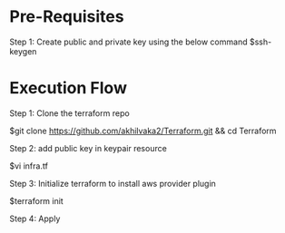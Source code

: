 # Pre-Requisites
Step 1: Create public and private key using the below command
$ssh-keygen

# Execution Flow
Step 1: Clone the terraform repo

$git clone https://github.com/akhilvaka2/Terraform.git && cd Terraform

Step 2: add public key in keypair resource

$vi infra.tf

Step 3: Initialize terraform to install aws provider plugin

$terraform init 

Step 4: Apply

